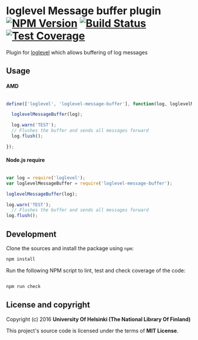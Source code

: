 # loglevel Message buffer plugin [![NPM Version](https://img.shields.io/npm/v/loglevel-message-buffer.svg)](https://npmjs.org/package/loglevel-message-buffer) [![Build Status](https://travis-ci.org/NatLibFi/loglevel-message-buffer.svg)](https://travis-ci.org/NatLibFi/loglevel-message-buffer) [![Test Coverage](https://codeclimate.com/github/NatLibFi/loglevel-message-buffer/badges/coverage.svg)](https://codeclimate.com/github/NatLibFi/loglevel-message-buffer/coverage)

Plugin for [loglevel](https://github.com/pimterry/loglevel) which allows buffering of log messages

## Usage

#### AMD

```javascript

define(['loglevel', 'loglevel-message-buffer'], function(log, loglevelMessageBuffer) {

  loglevelMessageBuffer(log);

  log.warn('TEST');
  // Flushes the buffer and sends all messages forward
  log.flush();

});

```

#### Node.js require

```javascript

var log = require('loglevel');
var loglevelMessageBuffer = require('loglevel-message-buffer');

loglevelMessageBuffer(log);

log.warn('TEST');
  // Flushes the buffer and sends all messages forward
log.flush();

```

## Development 

Clone the sources and install the package using `npm`:

```sh
npm install
```

Run the following NPM script to lint, test and check coverage of the code:

```javascript

npm run check

```

## License and copyright

Copyright (c) 2016 **University Of Helsinki (The National Library Of Finland)**

This project's source code is licensed under the terms of **MIT License**.
